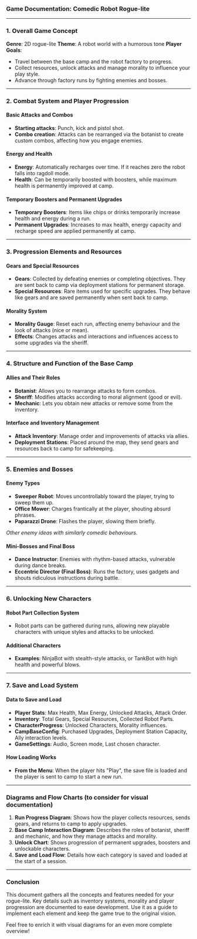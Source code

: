 ### Game Documentation: Comedic Robot Rogue-lite

---

### 1. **Overall Game Concept**

**Genre**: 2D rogue-lite
**Theme**: A robot world with a humorous tone
**Player Goals**:
   - Travel between the base camp and the robot factory to progress.
   - Collect resources, unlock attacks and manage morality to influence your play style.
   - Advance through factory runs by fighting enemies and bosses.

---

### 2. **Combat System and Player Progression**

#### **Basic Attacks and Combos**
   - **Starting attacks**: Punch, kick and pistol shot.
   - **Combo creation**: Attacks can be rearranged via the botanist to create custom combos, affecting how you engage enemies.

#### **Energy and Health**
   - **Energy**: Automatically recharges over time. If it reaches zero the robot falls into ragdoll mode.
   - **Health**: Can be temporarily boosted with boosters, while maximum health is permanently improved at camp.

#### **Temporary Boosters and Permanent Upgrades**
   - **Temporary Boosters**: Items like chips or drinks temporarily increase health and energy during a run.
   - **Permanent Upgrades**: Increases to max health, energy capacity and recharge speed are applied permanently at camp.

---

### 3. **Progression Elements and Resources**

#### **Gears and Special Resources**
   - **Gears**: Collected by defeating enemies or completing objectives. They are sent back to camp via deployment stations for permanent storage.
   - **Special Resources**: Rare items used for specific upgrades. They behave like gears and are saved permanently when sent back to camp.

#### **Morality System**
   - **Morality Gauge**: Reset each run, affecting enemy behaviour and the look of attacks (nice or mean).
   - **Effects**: Changes attacks and interactions and influences access to some upgrades via the sheriff.

---

### 4. **Structure and Function of the Base Camp**

#### **Allies and Their Roles**
   - **Botanist**: Allows you to rearrange attacks to form combos.
   - **Sheriff**: Modifies attacks according to moral alignment (good or evil).
   - **Mechanic**: Lets you obtain new attacks or remove some from the inventory.

#### **Interface and Inventory Management**
   - **Attack Inventory**: Manage order and improvements of attacks via allies.
   - **Deployment Stations**: Placed around the map, they send gears and resources back to camp for safekeeping.

---

### 5. **Enemies and Bosses**

#### **Enemy Types**
   - **Sweeper Robot**: Moves uncontrollably toward the player, trying to sweep them up.
   - **Office Mower**: Charges frantically at the player, shouting absurd phrases.
   - **Paparazzi Drone**: Flashes the player, slowing them briefly.

   *Other enemy ideas with similarly comedic behaviours.*

#### **Mini-Bosses and Final Boss**
   - **Dance Instructor**: Enemies with rhythm-based attacks, vulnerable during dance breaks.
   - **Eccentric Director (Final Boss)**: Runs the factory, uses gadgets and shouts ridiculous instructions during battle.

---

### 6. **Unlocking New Characters**

#### **Robot Part Collection System**
   - Robot parts can be gathered during runs, allowing new playable characters with unique styles and attacks to be unlocked.

#### **Additional Characters**
   - **Examples**: NinjaBot with stealth-style attacks, or TankBot with high health and powerful blows.

---

### 7. **Save and Load System**

#### **Data to Save and Load**
   - **Player Stats**: Max Health, Max Energy, Unlocked Attacks, Attack Order.
   - **Inventory**: Total Gears, Special Resources, Collected Robot Parts.
   - **CharacterProgress**: Unlocked Characters, Morality influences.
   - **CampBaseConfig**: Purchased Upgrades, Deployment Station Capacity, Ally interaction levels.
   - **GameSettings**: Audio, Screen mode, Last chosen character.

#### **How Loading Works**
   - **From the Menu**: When the player hits "Play", the save file is loaded and the player is sent to camp to start a new run.

---

### Diagrams and Flow Charts (to consider for visual documentation)

1. **Run Progress Diagram**: Shows how the player collects resources, sends gears, and returns to camp to apply upgrades.
2. **Base Camp Interaction Diagram**: Describes the roles of botanist, sheriff and mechanic, and how they manage attacks and morality.
3. **Unlock Chart**: Shows progression of permanent upgrades, boosters and unlockable characters.
4. **Save and Load Flow**: Details how each category is saved and loaded at the start of a session.

---

### Conclusion

This document gathers all the concepts and features needed for your rogue-lite. Key details such as inventory systems, morality and player progression are documented to ease development. Use it as a guide to implement each element and keep the game true to the original vision.

Feel free to enrich it with visual diagrams for an even more complete overview!
